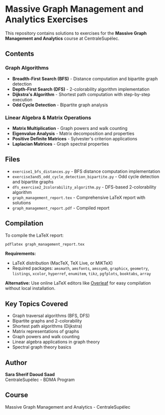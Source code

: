 # Massive Graph Management and Analytics Exercises

This repository contains solutions to exercises for the **Massive Graph Management and Analytics** course at CentraleSupélec.

## Contents

### Graph Algorithms
- **Breadth-First Search (BFS)** - Distance computation and bipartite graph detection
- **Depth-First Search (DFS)** - 2-colorability algorithm implementation
- **Dijkstra's Algorithm** - Shortest path computation with step-by-step execution
- **Odd Cycle Detection** - Bipartite graph analysis

### Linear Algebra & Matrix Operations
- **Matrix Multiplication** - Graph powers and walk counting
- **Eigenvalue Analysis** - Matrix decomposition and properties
- **Positive Definite Matrices** - Sylvester's criterion applications
- **Laplacian Matrices** - Graph spectral properties

## Files

- `exercise1_bfs_distances.py` - BFS distance computation implementation
- `exercise3and5_odd_cycle_detection_bipartite.py` - Odd cycle detection and bipartite graphs
- `dfs_exercise2_2colorability_algorithm.py` - DFS-based 2-colorability algorithm
- `graph_management_report.tex` - Comprehensive LaTeX report with solutions
- `graph_management_report.pdf` - Compiled report

## Compilation

To compile the LaTeX report:

```bash
pdflatex graph_management_report.tex
```

**Requirements:**
- LaTeX distribution (MacTeX, TeX Live, or MiKTeX)
- Required packages: `amsmath`, `amsfonts`, `amssymb`, `graphicx`, `geometry`, `listings`, `xcolor`, `hyperref`, `enumitem`, `tikz`, `pgfplots`, `booktabs`, `array`

**Alternative:** Use online LaTeX editors like [Overleaf](https://www.overleaf.com) for easy compilation without local installation.

##  Key Topics Covered

- Graph traversal algorithms (BFS, DFS)
- Bipartite graphs and 2-colorability
- Shortest path algorithms (Dijkstra)
- Matrix representations of graphs
- Graph powers and walk counting
- Linear algebra applications in graph theory
- Spectral graph theory basics

##  Author

**Sara Sherif Daoud Saad**  
CentraleSupélec - BDMA Program

## Course

Massive Graph Management and Analytics - CentraleSupélec
